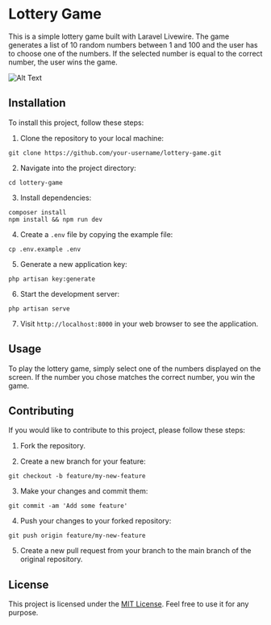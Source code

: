 # Lottery Game

This is a simple lottery game built with Laravel Livewire. The game generates a list of 10 random numbers between 1 and 100 and the user has to choose one of the numbers. If the selected number is equal to the correct number, the user wins the game.

![Alt Text](relative/path/to/image/file-name.png)

## Installation

To install this project, follow these steps:

1. Clone the repository to your local machine:

```
git clone https://github.com/your-username/lottery-game.git
```

2. Navigate into the project directory:

```
cd lottery-game
```

3. Install dependencies:

```
composer install
npm install && npm run dev
```

4. Create a `.env` file by copying the example file:

```
cp .env.example .env
```

5. Generate a new application key:

```
php artisan key:generate
```

6. Start the development server:

```
php artisan serve
```

7. Visit `http://localhost:8000` in your web browser to see the application.

## Usage

To play the lottery game, simply select one of the numbers displayed on the screen. If the number you chose matches the correct number, you win the game.

## Contributing

If you would like to contribute to this project, please follow these steps:

1. Fork the repository.

2. Create a new branch for your feature:

```
git checkout -b feature/my-new-feature
```

3. Make your changes and commit them:

```
git commit -am 'Add some feature'
```

4. Push your changes to your forked repository:

```
git push origin feature/my-new-feature
```

5. Create a new pull request from your branch to the main branch of the original repository.

## License

This project is licensed under the [MIT License](https://opensource.org/licenses/MIT). Feel free to use it for any purpose.
